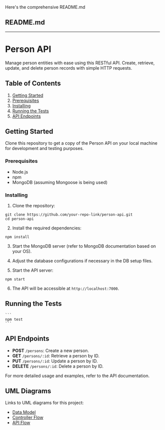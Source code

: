 Here's the comprehensive README.md

## README.md

---

# Person API

Manage person entities with ease using this RESTful API. Create, retrieve, update, and delete person records with simple HTTP requests.

## Table of Contents

1. [Getting Started](#getting-started)
2. [Prerequisites](#prerequisites)
3. [Installing](#installing)
4. [Running the Tests](#running-the-tests)
5. [API Endpoints](#api-endpoints)

## Getting Started

Clone this repository to get a copy of the Person API on your local machine for development and testing purposes.

### Prerequisites

- Node.js
- npm
- MongoDB (assuming Mongoose is being used)

### Installing

1. Clone the repository:

```
git clone https://github.com/your-repo-link/person-api.git
cd person-api
```

2. Install the required dependencies:

```
npm install
```

3. Start the MongoDB server (refer to MongoDB documentation based on your OS).

4. Adjust the database configurations if necessary in the DB setup files.

5. Start the API server:

```
npm start
```

6. The API will be accessible at `http://localhost:7000`.

## Running the Tests

    ```
    npm test
    ```

## API Endpoints

- **POST** `/persons`: Create a new person.
- **GET** `/persons/:id`: Retrieve a person by ID.
- **PUT** `/persons/:id`: Update a person by ID.
- **DELETE** `/persons/:id`: Delete a person by ID.

For more detailed usage and examples, refer to the API documentation.

## UML Diagrams

Links to UML diagrams for this project:

- [Data Model](your-link-to-data-model)
- [Controller Flow](your-link-to-controller-flow)
- [API Flow](your-link-to-api-flow)
